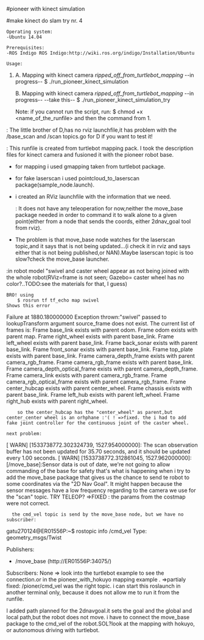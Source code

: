 #pioneer with kinect simulation

#make kinect do slam try nr. 4

	Operating system:
	-Ubuntu 14.04
	
	Prerequisites:
	-ROS Indigo ROS Indigo:http://wiki.ros.org/indigo/Installation/Ubuntu

	Usage:
1.  A.    Mapping with kinect camera *ripped_off_from_turtlebot_mapping* --in progress--
  $ ./run_pioneer_kinect_simulation

    B.    Mapping with kinect camera *ripped_off_from_turtlebot_mapping* --in progress-- --take this--
  $ ./run_pioneer_kinect_simulation_try

	Note:
		if you cannot run the script, run:
	$ chmod +x <name_of_the_runfile> and then the command from 1.

<Actual state for A>:
  The little brother of D,has no rviz launchfile,it has problem with the /base_scan and /scan topics.go for D if you want to test it!

<ACTUAL STATE FOR B>:
  This runfile is created from turtlebot mapping pack.
I took the description files for kinect camera and fusioned it with the pioneer robot base.
- for mapping i used gmapping taken from turtlebot package.
- for fake laserscan i used pointcloud_to_laserscan package(sample_node.launch).
- i created an RViz launchfile with the information that we need.
 
  <INFO>:  It does not have any teleoperation for now,neither the move_base package needed in order to command it to walk alone to a given point(either from a node that sends the coords, either 2dnav_goal tool from rviz).
-  The problem is that move_base node watches for the laserscan topic,and it says that is not being updated...(i check it in rviz and says either that is not being published,or NAN).Maybe laserscan topic is too slow?check the move_base launcher.
  
  <HINT>:in robot model "swivel and caster wheel appear as not being joined with the whole robot(RViz=frame is not seen; Gazebo= caster wheel has no color?..TODO:see the materials for that, I guess)

	BRO! using 
		$ rosrun tf tf_echo map swivel 
	Shows this error
Failure at 1880.180000000
Exception thrown:"swivel" passed to lookupTransform argument source_frame does not exist. 
The current list of frames is:
Frame base_link exists with parent odom.
Frame odom exists with parent map.
Frame right_wheel exists with parent base_link.
Frame left_wheel exists with parent base_link.
Frame back_sonar exists with parent base_link.
Frame front_sonar exists with parent base_link.
Frame top_plate exists with parent base_link.
Frame camera_depth_frame exists with parent camera_rgb_frame.
Frame camera_rgb_frame exists with parent base_link.
Frame camera_depth_optical_frame exists with parent camera_depth_frame.
Frame camera_link exists with parent camera_rgb_frame.
Frame camera_rgb_optical_frame exists with parent camera_rgb_frame.
Frame center_hubcap exists with parent center_wheel.
Frame chassis exists with parent base_link.
Frame left_hub exists with parent left_wheel.
Frame right_hub exists with parent right_wheel.

		so the center_hubcap has the "center_wheel" as parent,but center_center wheel is an orhphane :'( ! =>fixed. the i had to add fake joint controller for the continuous joint of the caster wheel.

    next problem:
[ WARN] [1533738772.302324739, 1527.954000000]: The scan observation buffer has not been updated for 35.70 seconds, and it should be updated every 1.00 seconds.
[ WARN] [1533738772.312861045, 1527.962000000]: [/move_base]:Sensor data is out of date, we're not going to allow commanding of the base for safety
 that's what is happening when i try to add the move_base package that gives us the chance to send te robot to some coordinates via the "2D Nav Goal". It might happen because the sensor messages have a low frequency regarding to the camera we use for the "scan" topic. TRY TELEOP?
      =>FIXED : the params from the costmap were not correct.

      the cmd_vel topic is send by the move_base node, but we have no subscriber:
gatu270124@ER01556P:~$ rostopic info /cmd_vel 
Type: geometry_msgs/Twist

Publishers: 
 * /move_base (http://ER01556P:34075/)

Subscribers: None             => look into the turtlebot example to see the connection.or in the pioneer_with_hokuyo mapping example .
    =>partialy fixed: /pioner/cmd_vel was the right topic. i can start this roslaunch in another terminal only, because it does not allow me to run it from the runfile.

I added path planned for the 2dnavgoal.it sets the goal and the global and local path,but the robot does not move. i have to connect the move_base package to the cmd_vel of the robot.SOL?look at the mapping with hokuyo, or autonomous driving with turtlebot.



    
 

